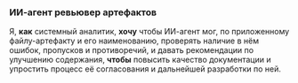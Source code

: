 ### ИИ-агент ревьювер артефактов
Я, **как** системный аналитик,
**хочу** чтобы ИИ-агент мог, по приложенному файлу-артефакту и его наименованию,
проверять наличие в нём ошибок, пропусков и противоречий, и давать рекомендации по улучшению содержания,
**чтобы** повысить качество документации и упростить процесс её согласования и дальнейшей разработки по ней.
